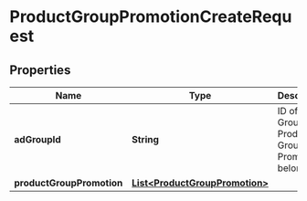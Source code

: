 

# ProductGroupPromotionCreateRequest

## Properties

Name | Type | Description | Notes
------------ | ------------- | ------------- | -------------
**adGroupId** | **String** | ID of the Ad Group the Product Group Promotion belongs to. | 
**productGroupPromotion** | [**List&lt;ProductGroupPromotion&gt;**](ProductGroupPromotion.md) |  | 




